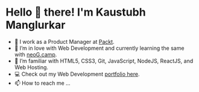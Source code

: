 # Hello 👋 there! I'm Kaustubh Manglurkar

- 👔 I work as a Product Manager at [Packt](https://www.packtpub.com/).
- 💞️ I’m in love with Web Development and currently learning the same with [neoG.camp](https://neog.camp/).
- 🌱 I’m familiar with HTML5, CSS3, Git, JavaScript, NodeJS, ReactJS, and Web Hosting.
- 💻 Check out my Web Development [portfolio here](https://kaustubh-m.netlify.app/).
- 📫 How to reach me ...

<!---
KaustubhM1997/KaustubhM1997 is a ✨ special ✨ repository because its `README.md` (this file) appears on your GitHub profile.
You can click the Preview link to take a look at your changes.
--->
